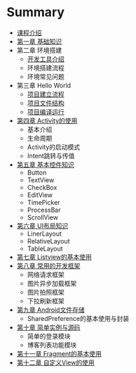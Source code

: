 # Summary

* [课程介绍](README.md)
* [第一章 基础知识](chapter_md/diyi_zhang_ji_chu_zhi_shi_md.md)
* 第二章 环境搭建
   * [开发工具介绍](chapter02/kai_fa_gong_ju_jieshao.md)
   * 环境搭建流程
   * 环境常见问题
* 第三章 Hello World
    * [项目建立流程](chapter_md/disan_zhang_hello_world_md.md)
    * [项目文件结构](chapter_md/disan_zhang_hello_world_md.md)
    * [项目编译运行](chapter_md/disan_zhang_hello_world_md.md)
* [第四章 Activity的使用]()
    * 基本介绍
    * 生命周期
    * Activity的启动模式
    * Intent跳转与传值
* [第五章 基本控件知识]()
    * Button
    * TextView
    * CheckBox
    * EditView
    * TimePicker
    * ProcessBar
    * ScrollView
* [第六章 UI布局知识]()
    * LinerLayout
    * RelativeLayout
    * TableLayout
* [第七章 Listview的基本使用]()
* [第八章 常用的开发框架]()
    * 网络请求框架
    * 图片异步加载框架
    * 图片拍照框架
    * 下拉刷新框架
* [第九章 Android文件存储]()
    * SharedPreference的基本使用与封装
* [第十章 简单实例与源码]()
    * 简单的登录模块
    * 博客列表功能模块
* [第十一章 Fragment的基本使用]()
* [第十二章 自定义View的使用]()

